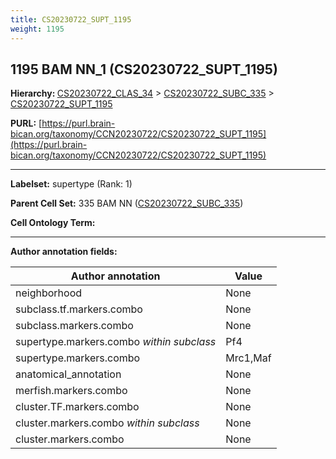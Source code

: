 ```yaml
---
title: CS20230722_SUPT_1195
weight: 1195
---
```

## 1195 BAM NN_1 (CS20230722_SUPT_1195)
<b>Hierarchy: </b>
[CS20230722_CLAS_34](../CS20230722_CLAS_34) >
[CS20230722_SUBC_335](../CS20230722_SUBC_335) >
[CS20230722_SUPT_1195](../CS20230722_SUPT_1195)

**PURL:** [https://purl.brain-bican.org/taxonomy/CCN20230722/CS20230722_SUPT_1195](https://purl.brain-bican.org/taxonomy/CCN20230722/CS20230722_SUPT_1195)

---


**Labelset:** supertype (Rank: 1)

**Parent Cell Set:** 335 BAM NN ([CS20230722_SUBC_335](../CS20230722_SUBC_335))



**Cell Ontology Term:** 

[MARKER GENES.]: #


---

[TRANSFERRED ANNOTATIONS.]: #


[AUTHOR ANNOTATION FIELDS.]: #


**Author annotation fields:**

| Author annotation | Value |
|-------------------|-------|
|neighborhood|None|
|subclass.tf.markers.combo|None|
|subclass.markers.combo|None|
|supertype.markers.combo _within subclass_|Pf4|
|supertype.markers.combo|Mrc1,Maf|
|anatomical_annotation|None|
|merfish.markers.combo|None|
|cluster.TF.markers.combo|None|
|cluster.markers.combo _within subclass_|None|
|cluster.markers.combo|None|
